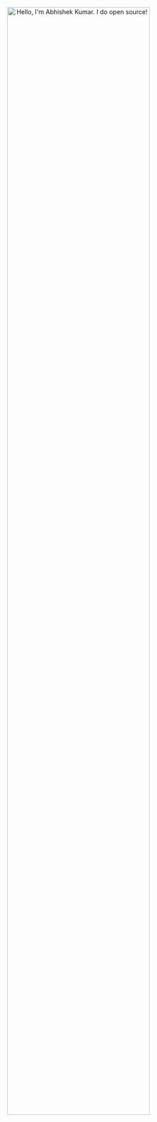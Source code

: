 <p align="center"><a href="https://portfolio-37e35.web.app/"><img width="80%" alt="Hello, I'm Abhishek Kumar. I do open source!" src="./assets/gh-readme-header.png" /></a></p>

<br />




